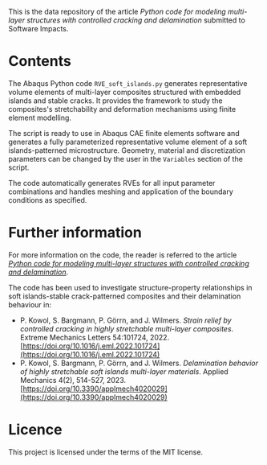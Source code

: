 
This is the data repository of the article *Python code for modeling multi-layer structures with controlled cracking and delamination* submitted to Software Impacts.


# Contents

The Abaqus Python code `RVE_soft_islands.py`  generates representative volume elements of multi-layer composites structured with embedded islands and stable cracks. It provides the framework to study the composites's stretchability and deformation mechanisms using finite element modelling.

The script is ready to use in Abaqus CAE finite elements software and generates a fully parameterized representative volume element of a soft islands-patterned microstructure. Geometry, material and discretization parameters can be changed by the user in the `Variables` section of the script.

The code automatically generates RVEs for all input parameter combinations and handles meshing and application of the boundary conditions as specified.


# Further information

For more information on the code, the reader is referred to the article [*Python code for modeling multi-layer structures with controlled cracking and delamination*]().

The code has been used to investigate structure-property relationships in soft islands-stable crack-patterned composites and their delamination behaviour in:
* P. Kowol, S. Bargmann, P. Görrn, and J. Wilmers. *Strain relief by controlled cracking in highly stretchable multi-layer composites*. Extreme Mechanics Letters 54:101724, 2022. [https://doi.org/10.1016/j.eml.2022.101724](https://doi.org/10.1016/j.eml.2022.101724)
* P. Kowol, S. Bargmann, P. Görrn, and J. Wilmers. *Delamination behavior of highly stretchable soft islands multi-layer materials*. Applied Mechanics 4(2), 514-527, 2023. [https://doi.org/10.3390/applmech4020029](https://doi.org/10.3390/applmech4020029)



# Licence

This project is licensed under the terms of the MIT license.
